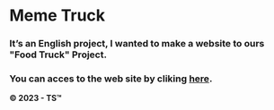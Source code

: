 # Meme Truck
### It’s an English project, I wanted to make a website to ours "Food Truck" Project.

### You can acces to the web site by cliking [here].

**© 2023 - TS™**

[here]: https://thibault-savenkoff.github.io/Meme-Truck
